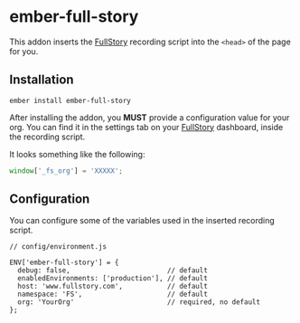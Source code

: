 # ember-full-story

This addon inserts the [FullStory][full-story] recording script into the
`<head>` of the page for you.

## Installation

```
ember install ember-full-story
```

After installing the addon, you **MUST** provide a configuration value for your
org. You can find it in the settings tab on your [FullStory][full-story] dashboard,
inside the recording script.

It looks something like the following:

```javascript
window['_fs_org'] = 'XXXXX';
```

## Configuration

You can configure some of the variables used in the inserted recording script.

```
// config/environment.js

ENV['ember-full-story'] = {
  debug: false,                        // default
  enabledEnvironments: ['production'], // default
  host: 'www.fullstory.com',           // default
  namespace: 'FS',                     // default
  org: 'YourOrg'                       // required, no default
};
```

[full-story]: https://fullstory.com/
